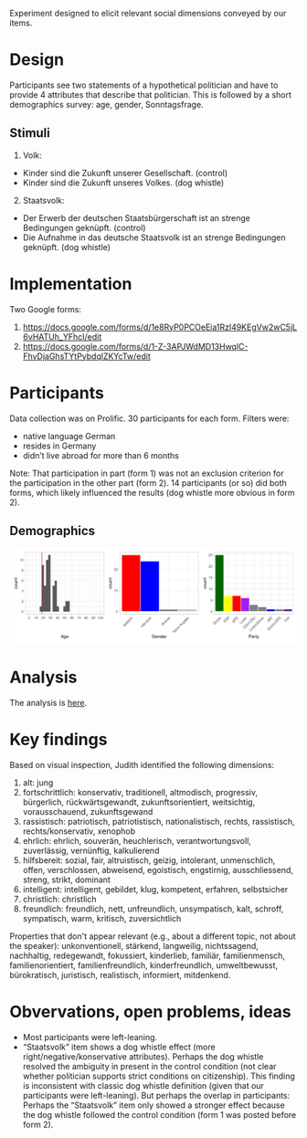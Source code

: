 

Experiment designed to elicit relevant social dimensions conveyed by our items.

# Design

Participants see two statements of a hypothetical politician and have to provide 4 attributes that describe that politician.  This is followed by a short demographics survey: age, gender, Sonntagsfrage.

## Stimuli
1. Volk:
  - Kinder sind die Zukunft unserer Gesellschaft. (control)
  - Kinder sind die Zukunft unseres Volkes. (dog whistle)
2. Staatsvolk:
  - Der Erwerb der deutschen Staatsbürgerschaft ist an strenge Bedingungen geknüpft. (control)
  - Die Aufnahme in das deutsche Staatsvolk ist an strenge Bedingungen geknüpft. (dog whistle)

# Implementation
Two Google forms:
1. https://docs.google.com/forms/d/1e8RyP0PCOeEia1Rzl49KEgVw2wC5jL6vHATUh_YFhcI/edit
2. https://docs.google.com/forms/d/1-Z-3APJWdMD13HwqlC-FhvDjaGhsTYtPybdqlZKYcTw/edit

# Participants
Data collection was on Prolific.  30 participants for each form.  Filters were:
- native language German
- resides in Germany
- didn’t live abroad for more than 6 months

Note: That participation in part (form 1) was not an exclusion criterion for the participation in the other part (form 2).  14 participants (or so) did both forms, which likely influenced the results (dog whistle more obvious in form 2).

## Demographics
![demographics](generated/plots/demographics.png)

# Analysis
The analysis is [here](scripts/analysis.R).

# Key findings
Based on visual inspection, Judith identified the following dimensions:

1. alt: jung
2. fortschrittlich: konservativ, traditionell, altmodisch, progressiv, bürgerlich, rückwärtsgewandt, zukunftsorientiert, weitsichtig, vorausschauend, zukunftsgewand
3. rassistisch: patriotisch, patriotistisch, nationalistisch, rechts, rassistisch, rechts/konservativ, xenophob
4. ehrlich: ehrlich, souverän, heuchlerisch, verantwortungsvoll, zuverlässig, vernünftig, kalkulierend
5. hilfsbereit: sozial, fair, altruistisch, geizig, intolerant, unmenschlich, offen, verschlossen, abweisend, egoistisch, engstirnig, ausschliessend, streng, strikt, dominant
6. intelligent: intelligent, gebildet, klug, kompetent, erfahren, selbstsicher
7. christlich: christlich
8. freundlich: freundlich, nett, unfreundlich, unsympatisch, kalt, schroff, sympatisch, warm, kritisch, zuversichtlich

Properties that don't appear relevant (e.g., about a different topic, not about the speaker): unkonventionell, stärkend, langweilig, nichtssagend, nachhaltig, redegewandt, fokussiert, kinderlieb, familiär, familienmensch, familienorientiert, familienfreundlich, kinderfreundlich, umweltbewusst, bürokratisch, juristisch, realistisch, informiert, mitdenkend.

# Obvervations, open problems, ideas
- Most participants were left-leaning.
- “Staatsvolk” item shows a dog whistle effect (more right/negative/konservative attributes).  Perhaps the dog whistle resolved the ambiguity in present in the control condition (not clear whether politician supports strict conditions on citizenship).  This finding is inconsistent with classic dog whistle definition (given that our participants were left-leaning).  But perhaps the overlap in participants: Perhaps the “Staatsvolk” item only showed a stronger effect because the dog whistle followed the control condition (form 1 was posted before form 2).



